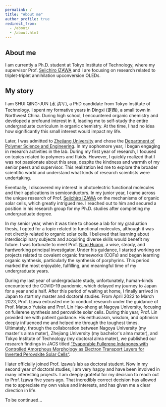 ```yaml
---
permalink: /
title: "About me"
author_profile: true
redirect_from: 
  - /about/
  - /about.html
---
```


## About me

I am currently a Ph.D. student at Tokyo Institute of Technology, where my supervisor Prof. [Seiichiro IZAWA](https://scholar.google.co.jp/citations?hl=ja&user=nB983kcAAAAJ&view_op=list_works&sortby=pubdate) and I are focusing on research related to triplet-triplet annihilation upconversion OLEDs.

## My story

I am SHUI QING-JUN (水 清军), a PhD candidate from Tokyo Institute of Technology.
I spent my formative years in Dingxi (定西), a small town in Northwest China. During high school, I encountered organic chemistry and developed a profound interest in it, leading me to self-study the entire undergraduate curriculum in organic chemistry. At the time, I had no idea how significantly this small interest would impact my life.

Later, I was admitted to [Zhejiang University](https://www.zju.edu.cn/) and chose the [Department of Polymer Science and Engineering](http://tac.polymer.zju.edu.cn/english/). In my sophomore year, I began engaging in research activities in the lab. During my first year of research, I focused on topics related to polymers and fluids. However, I quickly realized that I was not passionate about this area, despite the kindness and warmth of my senior peers and supervisor. This realization led me to explore the broader scientific world and understand what kinds of research scientists were undertaking.

Eventually, I discovered my interest in photoelectric functional molecules and their applications in semiconductors. In my junior year, I came across the unique research of Prof. [Seiichiro IZAWA](https://scholar.google.co.jp/citations?hl=ja&user=nB983kcAAAAJ&view_op=list_works&sortby=pubdate) on the mechanisms of organic solar cells, which greatly intrigued me. I reached out to him and secured a position in his research group for my Ph.D. studies after completing my undergraduate degree.

In my senior year, when it was time to choose a lab for my graduation thesis, I opted for a topic related to functional molecules, although it was not directly related to organic solar cells. I believed that learning about interdisciplinary subjects and acquiring diverse skills would benefit my future. I was fortunate to meet Prof. [Ning Huang](http://tac.polymer.zju.edu.cn/osl/redir.php?catalog_id=282&object_id=18199), a wise, steady, and hardworking principal investigator. Under his guidance, I started working on projects related to covalent organic frameworks (COFs) and began learning organic synthesis, particularly the synthesis of porphyrins. This period marked the most enjoyable, fulfilling, and meaningful time of my undergraduate years.

During my last year of undergraduate study, unfortunately, human-kinds encountered the COVID-19 pandemic, which delayed my journey to Japan for a year and a half. After this period of waiting at home, I finally arrived in Japan to start my master and doctoral studies. From April 2022 to March 2023, Prof. Izawa entrusted me to conduct research under the guidance of Prof. Matsuo Yutaka and Prof. Lin Hao-sheng at Nagoya University, focusing on fullerene synthesis and perovskite solar cells. During this year, Prof. Lin provided me with patient guidance. His enthusiasm, wisdom, and optimism deeply influenced me and helped me through the toughest times. Ultimately, through the collaboration between Nagoya University (my master's alma mater), Zhejiang University (my bachelor's alma mater), and Tokyo Institute of Technology (my doctoral alma mater), we published our research findings in JACS titled [“Evaporable Fullerene Indanones with Controlled Amorphous Morphology as Electron Transport Layers for Inverted Perovskite Solar Cells“](https://pubs.acs.org/doi/10.1021/jacs.3c07192).

I later officially joined Prof. Izawa’s lab as doctoral student. Now in my second year of doctoral studies, I am very happy and have been involved in many interesting projects. I am deeply grateful for my decision to reach out to Prof. Izawa five years ago. That incredibly correct decision has allowed me to appreciate my own value and interests, and has given me a clear direction in life.

To be continued...




